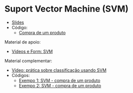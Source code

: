 # Suport Vector Machine (SVM)
* [Slides](https://docs.google.com/presentation/d/19mAI5sjOWURpzuKpoFjbjmCkjUXUysU_kysfbksmVAg/edit?usp=sharing)
* Código:
  * [Compra de um produto](https://colab.research.google.com/drive/1gwdc-7YAUDq12wE5TNjuoJ7q1onHET7J?usp=sharing) 

Material de apoio: 
* [Vídeos e Form: SVM](https://docs.google.com/forms/d/e/1FAIpQLSdS3YCo4v5NDzMuHzWKDyX-hb-nf6Pz2XLEM8RXknV6pmjssQ/viewform?usp=sf_link) 

Material complementar:
* [Vídeo: prática sobre classificação usando SVM](https://youtu.be/R3T4KnYg-tE)
* Códigos:
  * [Exempo 1: SVM - compra de um produto](https://colab.research.google.com/drive/1w7Tt9UFngIkEjThnNlYj8Tki6EwVWxeP?usp=sharing)
  * [Exempo 2: SVM - compra de um produto](https://colab.research.google.com/drive/1VYmZBcf2FHmz_gwPRxllxwoy0nTaU8X9?usp=sharing)
